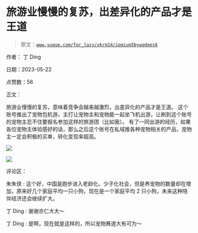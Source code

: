 # 旅游业慢慢的复苏，出差异化的产品才是王道

> 原文：[`www.yuque.com/for_lazy/xkrm14/ipmiuq5bywqdees6`](https://www.yuque.com/for_lazy/xkrm14/ipmiuq5bywqdees6)

作者： 丁 Ding

日期：2023-05-22

点赞数：56

正文：

旅游业慢慢的复苏，意味着竞争会越来越激烈，出差异化的产品才是王道。 这个账号推出了宠物包机游，主打让宠物主和宠物能一起坐飞机出游，让刷到这个账号的宠物主忍不住要报名参加这样的旅游团（比如我）。 有了一同出游的经历，如果各位宠物主体验感好的话，那么之后这个账号在私域推各种宠物相关的产品，宠物主一定会积极的买单，转化变现率超高。

![](img/e010d76b4807f4b99a84f321cf871c40.png)

![](img/82bff39de5a9adba73b4fce7c11eb78c.png)

评论区：

朱朱侠 : 这个好，中国是跑步进入老龄化、少子化社会，但是养宠物的数量却在增加，原来好几个家庭平均一只小狗，现在是一个家庭平均 2 只小狗，未来这种陪伴经济还会继续扩大。

丁 Ding : 谢谢亦仁大大～

丁 Ding : 是啊，现在就是这样的，所以宠物赛道大有可为～

